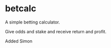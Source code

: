 # betcalc
A simple betting calculator.

Give odds and stake and receive return and profit.

Added Simon
